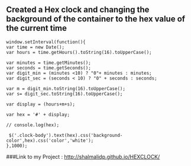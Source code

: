 ## Created a Hex clock and changing the background of the container to the hex value of the current time 
```
window.setInterval(function(){
var time = new Date();
var hours = time.getHours().toString(16).toUpperCase();

var minutes = time.getMinutes();
var seconds = time.getSeconds();
var digit_min = (minutes <10) ? "0"+ minutes : minutes;
var digit_sec = (seconds < 10) ? "0" + seconds : seconds;

var m = digit_min.toString(16).toUpperCase();
var s= digit_sec.toString(16).toUpperCase();

var display = (hours+m+s);

var hex = '#' + display; 

// console.log(hex);

 $('.clock-body').text(hex).css('background-color',hex).css('color','white');
},1000); 
```

###Link to my Project : http://shalmalidp.github.io/HEXCLOCK/
